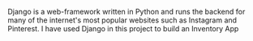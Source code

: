 Django is a web-framework written in Python and runs the backend for many of the internet's most popular websites such as Instagram and Pinterest. 
I have used Django in this project to build an Inventory App 
